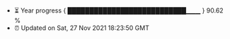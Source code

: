 - ⏳ Year progress { ███████████████████████████▁▁▁ } 90.62 %
- ⏰ Updated on Sat, 27 Nov 2021 18:23:50 GMT

